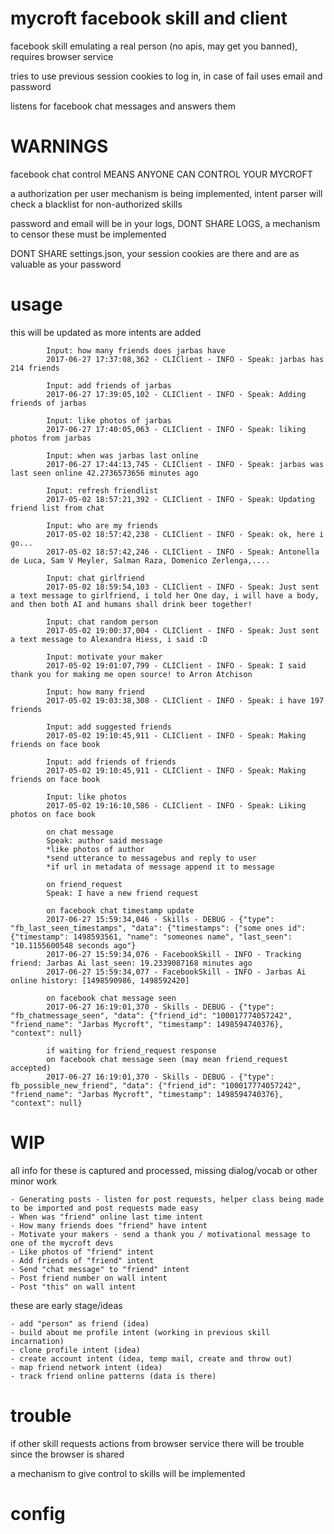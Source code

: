 # mycroft facebook skill and client

facebook skill emulating a real person (no apis, may get you banned), requires browser service

tries to use previous session cookies to log in, in case of fail uses email and password

listens for facebook chat messages and answers them

# WARNINGS

facebook chat control MEANS ANYONE CAN CONTROL YOUR MYCROFT

a authorization per user mechanism is being implemented, intent parser will check a blacklist for non-authorized skills

password and email will be in your logs, DONT SHARE LOGS, a mechanism to censor these must be implemented

DONT SHARE settings.json, your session cookies are there and are as valuable as your password

# usage

this will be updated as more intents are added



            Input: how many friends does jarbas have
            2017-06-27 17:37:08,362 - CLIClient - INFO - Speak: jarbas has 214 friends

            Input: add friends of jarbas
            2017-06-27 17:39:05,102 - CLIClient - INFO - Speak: Adding friends of jarbas

            Input: like photos of jarbas
            2017-06-27 17:40:05,063 - CLIClient - INFO - Speak: liking photos from jarbas

            Input: when was jarbas last online
            2017-06-27 17:44:13,745 - CLIClient - INFO - Speak: jarbas was last seen online 42.2736573656 minutes ago

            Input: refresh friendlist
            2017-05-02 18:57:21,392 - CLIClient - INFO - Speak: Updating friend list from chat

            Input: who are my friends
            2017-05-02 18:57:42,238 - CLIClient - INFO - Speak: ok, here i go...
            2017-05-02 18:57:42,246 - CLIClient - INFO - Speak: Antonella de Luca, Sam V Meyler, Salman Raza, Domenico Zerlenga,....

            Input: chat girlfriend
            2017-05-02 18:59:54,103 - CLIClient - INFO - Speak: Just sent a text message to girlfriend, i told her One day, i will have a body, and then both AI and humans shall drink beer together!

            Input: chat random person
            2017-05-02 19:00:37,004 - CLIClient - INFO - Speak: Just sent a text message to Alexandra Hiess, i said :D

            Input: motivate your maker
            2017-05-02 19:01:07,799 - CLIClient - INFO - Speak: I said thank you for making me open source! to Arron Atchison

            Input: how many friend
            2017-05-02 19:03:38,308 - CLIClient - INFO - Speak: i have 197 friends

            Input: add suggested friends
            2017-05-02 19:10:45,911 - CLIClient - INFO - Speak: Making friends on face book

            Input: add friends of friends
            2017-05-02 19:10:45,911 - CLIClient - INFO - Speak: Making friends on face book

            Input: like photos
            2017-05-02 19:16:10,586 - CLIClient - INFO - Speak: Liking photos on face book

            on chat message
            Speak: author said message
            *like photos of author
            *send utterance to messagebus and reply to user
            *if url in metadata of message append it to message

            on friend_request
            Speak: I have a new friend request

            on facebook chat timestamp update
            2017-06-27 15:59:34,046 - Skills - DEBUG - {"type": "fb_last_seen_timestamps", "data": {"timestamps": {"some ones id": {"timestamp": 1498593561, "name": "someones name", "last_seen": "10.1155600548 seconds ago"}
            2017-06-27 15:59:34,076 - FacebookSkill - INFO - Tracking friend: Jarbas Ai last_seen: 19.2339087168 minutes ago
            2017-06-27 15:59:34,077 - FacebookSkill - INFO - Jarbas Ai online history: [1498590986, 1498592420]

            on facebook chat message seen
            2017-06-27 16:19:01,370 - Skills - DEBUG - {"type": "fb_chatmessage_seen", "data": {"friend_id": "100017774057242", "friend_name": "Jarbas Mycroft", "timestamp": 1498594740376}, "context": null}

            if waiting for friend_request response
            on facebook chat message seen (may mean friend_request accepted)
            2017-06-27 16:19:01,370 - Skills - DEBUG - {"type": fb_possible_new_friend", "data": {"friend_id": "100017774057242", "friend_name": "Jarbas Mycroft", "timestamp": 1498594740376}, "context": null}

# WIP

all info for these is captured and processed, missing dialog/vocab or other minor work

    - Generating posts - listen for post requests, helper class being made to be imported and post requests made easy
    - When was "friend" online last time intent
    - How many friends does "friend" have intent
    - Motivate your makers - send a thank you / motivational message to one of the mycroft devs
    - Like photos of "friend" intent
    - Add friends of "friend" intent
    - Send "chat message" to "friend" intent
    - Post friend number on wall intent
    - Post "this" on wall intent

these are early stage/ideas

    - add "person" as friend (idea)
    - build about me profile intent (working in previous skill incarnation)
    - clone profile intent (idea)
    - create account intent (idea, temp mail, create and throw out)
    - map friend network intent (idea)
    - track friend online patterns (data is there)

# trouble

if other skill requests actions from browser service there will be trouble since the browser is shared

a mechanism to give control to skills will be implemented


# config

